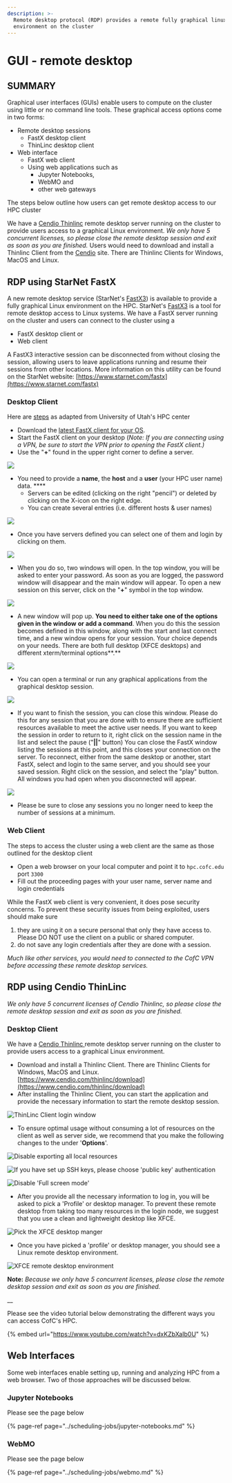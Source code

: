 ```yaml
---
description: >-
  Remote desktop protocol (RDP) provides a remote fully graphical linux
  environment on the cluster
---
```


# GUI - remote desktop

## **SUMMARY**

Graphical user interfaces \(GUIs\) enable users to compute on the cluster using little or no command line tools. These graphical access options come in two forms:

* Remote desktop sessions
  * FastX desktop client
  * ThinLinc desktop client
* Web interface
  * FastX web client
  * Using web applications such as 
    * Jupyter Notebooks, 
    * WebMO and
    * other web gateways

The steps below outline how users can get remote desktop access to our HPC cluster

We have a [Cendio Thinlinc](https://www.cendio.com/thinlinc/download) remote desktop server running on the cluster to provide users access to a graphical Linux environment. _We only have 5 concurrent licenses, so please close the remote desktop session and exit as soon as you are finished._ Users would need to download and install a Thinlinc Client from the [Cendio](https://www.cendio.com/thinlinc/download) site. There are Thinlinc Clients for Windows, MacOS and Linux.

## RDP using StarNet FastX

A new remote desktop service \(StarNet's [FastX3](https://www.starnet.com/fastx)\) is available to provide a fully graphical Linux environment on the HPC. StarNet's [FastX3](https://www.starnet.com/fastx) is a tool for remote desktop access to Linux systems. We have a FastX server running on the cluster and users can connect to the cluster using a

* FastX desktop client or
* Web client 

A FastX3 interactive session can be disconnected from without closing the session, allowing users to leave applications running and resume their sessions from other locations. More information on this utility can be found on the StarNet website: [https://www.starnet.com/fastx](https://www.starnet.com/fastx)

### Desktop Client

Here are [steps](https://www.chpc.utah.edu/documentation/software/fastx2.php#utdc) as adapted from University of Utah's HPC center  

* Download the [latest FastX client for your OS](https://www.starnet.com/download/fastx3?ID=1034252-255).
* Start the FastX client on your desktop \(_Note: If you are connecting using a VPN, be sure to start the VPN prior to opening the FastX client.\)_
* Use the "**+**" found in the upper right corner to define a server.

![](../../.gitbook/assets/fastx-1.png)

* You need to provide a **name**, the **host** and a **user** \(your HPC user name\) data. ****
  * Servers can be edited \(clicking on the right "pencil"\) or deleted by clicking on the X-icon on the right edge.
  * You can create several entries \(i.e. different hosts & user names\)

![](../../.gitbook/assets/fastx-2.png)

* Once you have servers defined you can select one of them and login by clicking on them. 

![](../../.gitbook/assets/fastx-3%20%281%29.png)

* When you do so, two windows will open. In the top window, you will be asked to enter your password. As soon as you are logged, the password window will disappear and the main window will appear. To open a new session on this server, click on the "**+**" symbol in the top window.

![](../../.gitbook/assets/fastx-4.png)

* A new window will pop up. **You need to either take one of the options given in the window** **or add a command**. When you do this the session becomes defined in this window, along with the start and last connect time, and a new window opens for your session. Your choice depends on your needs.  There are both full desktop \(XFCE desktops\) and different xterm/terminal options**.**

![](../../.gitbook/assets/fastx-5.png)

* You can open a terminal or run any graphical applications from the graphical desktop session.

![](../../.gitbook/assets/fastx-6.png)

* If you want to finish the session, you can close this window.  Please do this for any session that you are done with to ensure there are sufficient resources available to meet the active user needs. If you want to keep the session in order to return to it, right click on the session name in the list and select the pause \("**\|\|**"  button\)  You can close the FastX window listing the sessions at this point, and this closes your connection on the server. To reconnect, either from the same desktop or another, start FastX, select and login to the same server, and you should see your saved session. Right click on the session, and select the "play" button. All windows you had open when you disconnected will appear.

![](../../.gitbook/assets/fastx-7.png)



* Please be sure to close any sessions you no longer need to keep the number of sessions at a minimum.

### Web Client

The steps to access the cluster using a web client are the same as those outlined for the desktop client 

* Open a web browser on your local computer and point it to `hpc.cofc.edu` port `3300`
* Fill out the proceeding pages with your user name, server name and login credentials

While the FastX web client is very convenient, it does pose security concerns. To prevent these security issues from being exploited, users should make sure

1. they are using it on a secure personal that only they have access to. Please DO NOT use the client on a public or shared computer.
2. do not save any login credentials after they are done with a session. 

_Much like other services, you would need to connected to the CofC VPN before accessing these remote desktop services._

## RDP using Cendio ThinLinc

_We only have 5 concurrent licenses of Cendio Thinlinc, so please close the remote desktop session and exit as soon as you are finished._  

### Desktop Client

We have a [Cendio Thinlinc ](https://www.cendio.com/)remote desktop server running on the cluster to provide users access to a graphical Linux environment. 

* Download and install a Thinlinc Client. There are Thinlinc Clients for Windows, MacOS and Linux. [https://www.cendio.com/thinlinc/download](https://www.cendio.com/thinlinc/download)
* After installing the Thinlinc Client, you can start the application and provide the necessary information to start the remote desktop session.

![ThinLinc Client login window](../../.gitbook/assets/thinlinc-client-login%20%281%29.png)

* To ensure optimal usage without consuming a lot of resources on the client as well as server side, we recommend that you make the following changes to the under '**Options**'.

![Disable exporting all local resources](../../.gitbook/assets/thinlinc-client-disable-audio.png)

![If you have set up SSH keys, please choose &apos;public key&apos; authentication](../../.gitbook/assets/thinlinc-client-security-usesshkeys%20%281%29.png)

![Disable &apos;Full screen mode&apos;](../../.gitbook/assets/thinlinc-client-disable-fullscreen%20%281%29.png)

* After you provide all the necessary information to log in, you will be asked to pick a 'Profile' or desktop manager. To prevent these remote desktop from taking too many resources in the login node, we suggest that you use a clean and lightweight desktop like XFCE.

![Pick the XFCE desktop manger](../../.gitbook/assets/thinlinc-client-pick-dm.png)

* Once you have picked a 'profile' or desktop manager, you should see a Linux remote desktop environment.

![XFCE remote desktop environment](../../.gitbook/assets/thinlinc-client-rdsession.png)

**Note:** _Because we only have 5 concurrent licenses, please close the remote desktop session and exit as soon as you are finished._

\_\_

Please see the video tutorial below demonstrating the different ways you can access CofC's HPC.

{% embed url="https://www.youtube.com/watch?v=dxKZbXaIb0U" %}

## 

## Web Interfaces

Some web interfaces enable setting up, running and analyzing HPC from a web browser. Two of those approaches will be discussed below.

### Jupyter Notebooks

Please see the page below

{% page-ref page="../scheduling-jobs/jupyter-notebooks.md" %}



### WebMO

Please see the page below

{% page-ref page="../scheduling-jobs/webmo.md" %}



